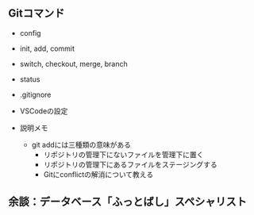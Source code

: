 ## Gitコマンド

* config
* init, add, commit
* switch, checkout, merge, branch
* status
* .gitignore
* VSCodeの設定

* 説明メモ
  * git addには三種類の意味がある
    * リポジトリの管理下にないファイルを管理下に置く
    * リポジトリの管理下にあるファイルをステージングする
    * Gitにconflictの解消について教える

## 余談：データベース「ふっとばし」スペシャリスト
